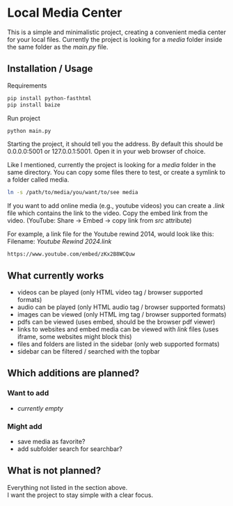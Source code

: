 # Local Media Center

This is a simple and minimalistic project, creating a convenient media center for your local files. Currently the project is looking for a *media* folder inside the same folder as the *main.py* file.

## Installation / Usage

Requirements
```bash
pip install python-fasthtml
pip install baize
```

Run project
```bash
python main.py
```
Starting the project, it should tell you the address. By default this should be 0.0.0.0:5001 or 127.0.0.1:5001. Open it in your web browser of choice.

Like I mentioned, currently the project is looking for a *media* folder in the same directory. You can copy some files there to test, or create a symlink to a folder called media.
```bash
ln -s /path/to/media/you/want/to/see media
```

If you want to add online media (e.g., youtube videos) you can create a *.link* file which contains the link to the video.
Copy the embed link from the video. (YouTube: Share -> Embed -> copy link from *src* attribute)

For example, a link file for the Youtube rewind 2014, would look like this:  
Filename: *Youtube Rewind 2024.link*
```link
https://www.youtube.com/embed/zKx2B8WCQuw
```

## What currently works

 - videos can be played (only HTML video tag / browser supported formats)
 - audio can be played (only HTML audio tag / browser supported formats)
 - images can be viewed (only HTML img tag / browser supported formats)
 - pdfs can be viewed (uses embed, should be the browser pdf viewer)
 - links to websites and embed media can be viewed with *link* files (uses iframe, some websites might block this)
 - files and folders are listed in the sidebar (only web supported formats)
 - sidebar can be filtered / searched with the topbar

## Which additions are planned?

### Want to add

 - *currently empty*

### Might add

 - save media as favorite?
 - add subfolder search for searchbar?

## What is not planned?

Everything not listed in the section above.  
I want the project to stay simple with a clear focus.

